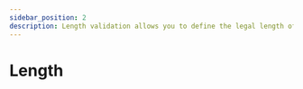 ```yaml
---
sidebar_position: 2
description: Length validation allows you to define the legal length of desired values
---
```


# Length
